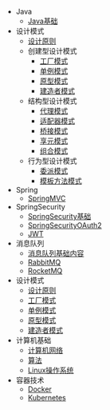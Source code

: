 - Java
  - [Java基础](docs/JavaSE.md)
- 设计模式
  - [设计原则](docs/设计模式/设计原则)
  - 创建型设计模式
    - [工厂模式](docs/设计模式/工厂模式)
    - [单例模式](docs/设计模式/单例模式)
    - [原型模式](docs/设计模式/原型模式)
    - [建造者模式](docs/设计模式/建造者模式)
  - 结构型设计模式
    - [代理模式](docs/设计模式/代理模式)
    - [适配器模式](docs/设计模式/适配器模式)
    - [桥接模式](docs/设计模式/桥接模式)
    - [享元模式](docs/设计模式/享元模式)
    - [组合模式](docs/设计模式/组合模式)
  - 行为型设计模式
    - [委派模式](docs/设计模式/委派模式)
    - [模板方法模式](docs/设计模式/模板方法模式)
- Spring
  - [SpringMVC](docs/SpringMVC.md)
- SpringSecurity
  - [SpringSecurity基础](docs/SpringSecurity/SpringSecurity.md)
  - [SpringSecurityOAuth2](docs/SpringSecurity/OAuth2.md)
  - [JWT](docs/SpringSecurity/JWT.md)
- 消息队列
  - [消息队列基础内容](docs/消息队列/MessageQueue.md)
  - [RabbitMQ](docs/消息队列/RabbitMQ.md)
  - [RocketMQ](docs/消息队列/RocketMQ.md)
- 设计模式
  - [设计原则](docs/设计模式/设计原则.md)
  - [工厂模式](docs/设计模式/设计模式.md)
  - [单例模式](docs/设计模式/单例模式.md)
  - [原型模式](docs/设计模式/原型模式.md)
  - [建造者模式](docs/设计模式/建造者模式.md)
- 计算机基础
  - [计算机网络](docs/Network.md)
  - [算法](docs/Algorithm.md)
  - [Linux操作系统](docs/Linux.md)
- 容器技术
  - [Docker](docs/容器/Docker.md)
  - [Kubernetes](docs/容器/Kubernetes.md)
